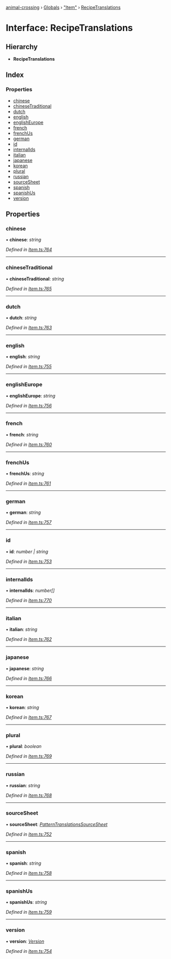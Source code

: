 [animal-crossing](../README.md) › [Globals](../globals.md) › ["Item"](../modules/_item_.md) › [RecipeTranslations](_item_.recipetranslations.md)

# Interface: RecipeTranslations

## Hierarchy

* **RecipeTranslations**

## Index

### Properties

* [chinese](_item_.recipetranslations.md#chinese)
* [chineseTraditional](_item_.recipetranslations.md#chinesetraditional)
* [dutch](_item_.recipetranslations.md#dutch)
* [english](_item_.recipetranslations.md#english)
* [englishEurope](_item_.recipetranslations.md#englisheurope)
* [french](_item_.recipetranslations.md#french)
* [frenchUs](_item_.recipetranslations.md#frenchus)
* [german](_item_.recipetranslations.md#german)
* [id](_item_.recipetranslations.md#id)
* [internalIds](_item_.recipetranslations.md#internalids)
* [italian](_item_.recipetranslations.md#italian)
* [japanese](_item_.recipetranslations.md#japanese)
* [korean](_item_.recipetranslations.md#korean)
* [plural](_item_.recipetranslations.md#plural)
* [russian](_item_.recipetranslations.md#russian)
* [sourceSheet](_item_.recipetranslations.md#sourcesheet)
* [spanish](_item_.recipetranslations.md#spanish)
* [spanishUs](_item_.recipetranslations.md#spanishus)
* [version](_item_.recipetranslations.md#version)

## Properties

###  chinese

• **chinese**: *string*

*Defined in [Item.ts:764](https://github.com/Norviah/animal-crossing/blob/4ac4ba9/module/types/Item.ts#L764)*

___

###  chineseTraditional

• **chineseTraditional**: *string*

*Defined in [Item.ts:765](https://github.com/Norviah/animal-crossing/blob/4ac4ba9/module/types/Item.ts#L765)*

___

###  dutch

• **dutch**: *string*

*Defined in [Item.ts:763](https://github.com/Norviah/animal-crossing/blob/4ac4ba9/module/types/Item.ts#L763)*

___

###  english

• **english**: *string*

*Defined in [Item.ts:755](https://github.com/Norviah/animal-crossing/blob/4ac4ba9/module/types/Item.ts#L755)*

___

###  englishEurope

• **englishEurope**: *string*

*Defined in [Item.ts:756](https://github.com/Norviah/animal-crossing/blob/4ac4ba9/module/types/Item.ts#L756)*

___

###  french

• **french**: *string*

*Defined in [Item.ts:760](https://github.com/Norviah/animal-crossing/blob/4ac4ba9/module/types/Item.ts#L760)*

___

###  frenchUs

• **frenchUs**: *string*

*Defined in [Item.ts:761](https://github.com/Norviah/animal-crossing/blob/4ac4ba9/module/types/Item.ts#L761)*

___

###  german

• **german**: *string*

*Defined in [Item.ts:757](https://github.com/Norviah/animal-crossing/blob/4ac4ba9/module/types/Item.ts#L757)*

___

###  id

• **id**: *number | string*

*Defined in [Item.ts:753](https://github.com/Norviah/animal-crossing/blob/4ac4ba9/module/types/Item.ts#L753)*

___

###  internalIds

• **internalIds**: *number[]*

*Defined in [Item.ts:770](https://github.com/Norviah/animal-crossing/blob/4ac4ba9/module/types/Item.ts#L770)*

___

###  italian

• **italian**: *string*

*Defined in [Item.ts:762](https://github.com/Norviah/animal-crossing/blob/4ac4ba9/module/types/Item.ts#L762)*

___

###  japanese

• **japanese**: *string*

*Defined in [Item.ts:766](https://github.com/Norviah/animal-crossing/blob/4ac4ba9/module/types/Item.ts#L766)*

___

###  korean

• **korean**: *string*

*Defined in [Item.ts:767](https://github.com/Norviah/animal-crossing/blob/4ac4ba9/module/types/Item.ts#L767)*

___

###  plural

• **plural**: *boolean*

*Defined in [Item.ts:769](https://github.com/Norviah/animal-crossing/blob/4ac4ba9/module/types/Item.ts#L769)*

___

###  russian

• **russian**: *string*

*Defined in [Item.ts:768](https://github.com/Norviah/animal-crossing/blob/4ac4ba9/module/types/Item.ts#L768)*

___

###  sourceSheet

• **sourceSheet**: *[PatternTranslationsSourceSheet](../enums/_item_.patterntranslationssourcesheet.md)*

*Defined in [Item.ts:752](https://github.com/Norviah/animal-crossing/blob/4ac4ba9/module/types/Item.ts#L752)*

___

###  spanish

• **spanish**: *string*

*Defined in [Item.ts:758](https://github.com/Norviah/animal-crossing/blob/4ac4ba9/module/types/Item.ts#L758)*

___

###  spanishUs

• **spanishUs**: *string*

*Defined in [Item.ts:759](https://github.com/Norviah/animal-crossing/blob/4ac4ba9/module/types/Item.ts#L759)*

___

###  version

• **version**: *[Version](../enums/_item_.version.md)*

*Defined in [Item.ts:754](https://github.com/Norviah/animal-crossing/blob/4ac4ba9/module/types/Item.ts#L754)*
